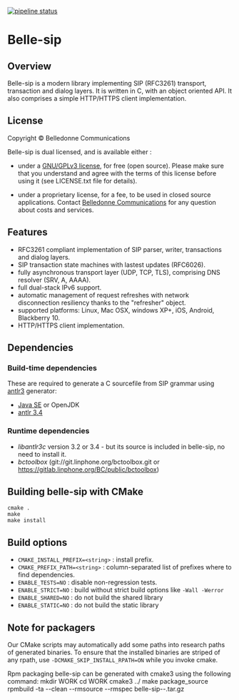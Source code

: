 [![pipeline status](https://gitlab.linphone.org/BC/public/belle-sip/badges/master/pipeline.svg)](https://gitlab.linphone.org/BC/public/belle-sip/commits/master)

Belle-sip
=========

Overview
--------

Belle-sip is a modern library implementing SIP (RFC3261) transport, transaction and dialog layers.
It is written in C, with an object oriented API.
It also comprises a simple HTTP/HTTPS client implementation.

License
-------

Copyright © Belledonne Communications

Belle-sip is dual licensed, and is available either :

 - under a [GNU/GPLv3 license](https://www.gnu.org/licenses/gpl-3.0.en.html), for free (open source). Please make sure that you understand and agree with the terms of this license before using it (see LICENSE.txt file for details).

 - under a proprietary license, for a fee, to be used in closed source applications. Contact [Belledonne Communications](https://www.linphone.org/contact) for any question about costs and services.

Features
--------

- RFC3261 compliant implementation of SIP parser, writer, transactions and dialog layers.
- SIP transaction state machines with lastest updates (RFC6026).
- fully asynchronous transport layer (UDP, TCP, TLS), comprising DNS resolver (SRV, A, AAAA).
- full dual-stack IPv6 support.
- automatic management of request refreshes with network disconnection resiliency thanks to the "refresher" object.
- supported platforms: Linux, Mac OSX, windows XP+, iOS, Android, Blackberry 10.
- HTTP/HTTPS client implementation.

Dependencies
------------

### Build-time dependencies

These are required to generate a C sourcefile from SIP grammar using [antlr3](http://www.antlr3.org/) generator:

* [Java SE](http://www.oracle.com/technetwork/java/javase/downloads/index.html) or OpenJDK
* [antlr 3.4](https://github.com/antlr/website-antlr3/blob/gh-pages/download/antlr-3.4-complete.jar)


### Runtime dependencies

- *libantlr3c* version 3.2 or 3.4 - but its source is included in belle-sip, no need to install it.
- *bctoolbox* (git://git.linphone.org/bctoolbox.git or <https://gitlab.linphone.org/BC/public/bctoolbox>)



Building belle-sip with CMake
-----------------------------

	cmake .
	make
	make install


Build options
-------------

* `CMAKE_INSTALL_PREFIX=<string>` : install prefix.
* `CMAKE_PREFIX_PATH=<string>`    : column-separated list of prefixes where to find dependencies.
* `ENABLE_TESTS=NO`               : disable non-regression tests.
* `ENABLE_STRICT=NO`              : build without strict build options like `-Wall -Werror`
* `ENABLE_SHARED=NO`              : do not build the shared library
* `ENABLE_STATIC=NO`              : do not build the static library


Note for packagers
------------------

Our CMake scripts may automatically add some paths into research paths of generated binaries.
To ensure that the installed binaries are striped of any rpath, use `-DCMAKE_SKIP_INSTALL_RPATH=ON`
while you invoke cmake.

Rpm packaging
belle-sip can be generated with cmake3 using the following command:
mkdir WORK
cd WORK
cmake3 ../
make package_source
rpmbuild -ta --clean --rmsource --rmspec belle-sip-<version>-<release>.tar.gz

